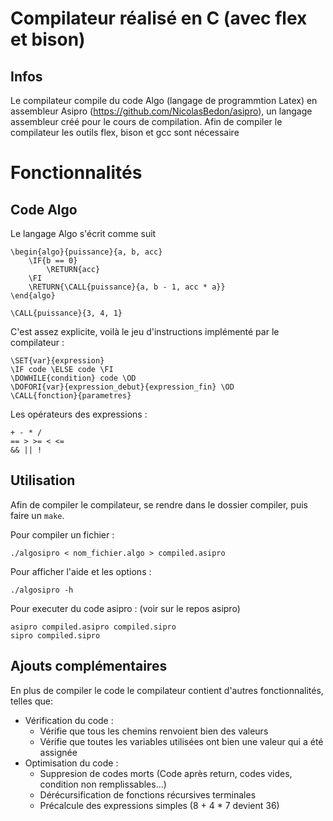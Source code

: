 # Compilateur réalisé en C (avec flex et bison)

## Infos

Le compilateur compile du code Algo (langage de programmtion Latex) en assembleur Asipro (https://github.com/NicolasBedon/asipro), un langage assembleur créé pour le cours de compilation.
Afin de compiler le compilateur les outils flex, bison et gcc sont nécessaire

# Fonctionnalités

## Code Algo

Le langage Algo s'écrit comme suit

```
\begin{algo}{puissance}{a, b, acc}
    \IF{b == 0}
        \RETURN{acc}
    \FI
    \RETURN{\CALL{puissance}{a, b - 1, acc * a}}
\end{algo}

\CALL{puissance}{3, 4, 1}
```

C'est assez explicite, voilà le jeu d'instructions implémenté par le compilateur :

```
\SET{var}{expression}
\IF code \ELSE code \FI
\DOWHILE{condition} code \OD
\DOFORI{var}{expression_debut}{expression_fin} \OD
\CALL{fonction}{parametres}
```

Les opérateurs des expressions :

```
+ - * /
== > >= < <=
&& || !
```

## Utilisation

Afin de compiler le compilateur, se rendre dans le dossier compiler, puis faire un `make`.

Pour compiler un fichier :

```
./algosipro < nom_fichier.algo > compiled.asipro
```

Pour afficher l'aide et les options :

```
./algosipro -h
```

Pour executer du code asipro : (voir sur le repos asipro)

```
asipro compiled.asipro compiled.sipro
sipro compiled.sipro
```

## Ajouts complémentaires

En plus de compiler le code le compilateur contient d'autres fonctionnalités, telles que:

- Vérification du code :
  - Vérifie que tous les chemins renvoient bien des valeurs
  - Vérifie que toutes les variables utilisées ont bien une valeur qui a été assignée
- Optimisation du code :
  - Suppresion de codes morts (Code après return, codes vides, condition non remplissables...)
  - Dérécursification de fonctions récursives terminales
  - Précalcule des expressions simples (8 + 4 \* 7 devient 36)
